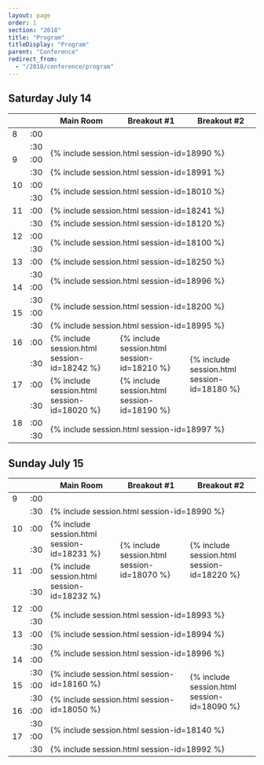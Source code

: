 ```yaml
---
layout: page
order: 1
section: "2018"
title: "Program"
titleDisplay: "Program"
parent: "Conference"
redirect_from:
  - "/2018/conference/program"
---
```


## Saturday July 14

<table class="schedule-table">
<thead>
<tr>
  <th class="schedule-time"></th>
  <th class="schedule-time"></th>
  <th class="schedule-main">Main Room</th>
  <th class="schedule-breakout">Breakout #1</th>
  <th class="schedule-breakout">Breakout #2</th>
</tr>
</thead>
<tbody>
<tr>
  <td>8</td>
  <td>:00</td>
  <td colspan="3"></td>
</tr><tr>
  <td></td>
  <td>:30</td>
  <td rowspan="2" colspan="3" class="session-block session-{% include session-type.html session-id=18990 %}">{% include session.html session-id=18990 %}</td>
</tr>
<tr>
  <td>9</td>
  <td>:00</td>
</tr><tr>
  <td></td>
  <td>:30</td>
  <td colspan="3" class="session-block session-{% include session-type.html session-id=18991 %}">{% include session.html session-id=18991 %}</td>
</tr>
<tr>
  <td>10</td>
  <td>:00</td>
  <td rowspan="2" colspan="3" class="session-block session-{% include session-type.html session-id=18010 %}">{% include session.html session-id=18010 %}</td>
</tr>
<tr>
  <td></td>
  <td>:30</td>
</tr>
<tr>
  <td>11</td>
  <td>:00</td>
  <td colspan="3" class="session-block session-{% include session-type.html session-id=18241 %}">{% include session.html session-id=18241 %}</td>
</tr>
<tr>
  <td></td>
  <td>:30</td>
  <td colspan="3" class="session-block session-{% include session-type.html session-id=18120 %}">{% include session.html session-id=18120 %}</td>
</tr>
<tr>
  <td>12</td>
  <td>:00</td>
  <td rowspan="2" colspan="3" class="session-block session-{% include session-type.html session-id=18100 %}">{% include session.html session-id=18100 %}</td>
</tr>
<tr>
  <td></td>
  <td>:30</td>
</tr>
<tr>
  <td>13</td>
  <td>:00</td>
  <td colspan="3" class="session-block session-{% include session-type.html session-id=18250 %}">{% include session.html session-id=18250 %}</td>
</tr>
<tr>
  <td></td>
  <td>:30</td>
  <td rowspan="2" colspan="3" class="session-block session-{% include session-type.html session-id=18996 %}">{% include session.html session-id=18996 %}</td>
</tr>
<tr>
  <td>14</td>
  <td>:00</td>
</tr>
<tr>
  <td></td>
  <td>:30</td>
  <td rowspan="2" colspan="3" class="session-block session-{% include session-type.html session-id=18200 %}">{% include session.html session-id=18200 %}</td>
</tr>
<tr>
  <td>15</td>
  <td>:00</td>
</tr>
<tr>
  <td></td>
  <td>:30</td>
  <td colspan="3" class="session-block session-{% include session-type.html session-id=18995 %}">{% include session.html session-id=18995 %}</td>
</tr>
<tr>
  <td>16</td>
  <td>:00</td>
  <td rowspan="2" class="session-block session-{% include session-type.html session-id=18242 %}">{% include session.html session-id=18242 %}</td>
  <td rowspan="2" class="session-block session-{% include session-type.html session-id=18210 %}">{% include session.html session-id=18210 %}</td>
  <td rowspan="4" class="session-block session-{% include session-type.html session-id=18180 %}">{% include session.html session-id=18180 %}</td>
</tr>
<tr>
  <td></td>
  <td>:30</td>
</tr>
<tr>
  <td>17</td>
  <td>:00</td>
  <td rowspan="2" class="session-block session-{% include session-type.html session-id=18020 %}">{% include session.html session-id=18020 %}</td>
  <td rowspan="2" class="session-block session-{% include session-type.html session-id=18190 %}">{% include session.html session-id=18190 %}</td>
</tr>
<tr>
  <td></td>
  <td>:30</td>
</tr>
<tr>
  <td>18</td>
  <td>:00</td>
  <td rowspan="2" colspan="3" class="session-block session-{% include session-type.html session-id=18997 %}">{% include session.html session-id=18997 %}</td>
</tr>
<tr>
  <td></td>
  <td>:30</td>
</tr>
</tbody>
</table>


## Sunday July 15

<table class="schedule-table">
<thead>
<tr>
  <th class="schedule-time"></th>
  <th class="schedule-time"></th>
  <th class="schedule-main">Main Room</th>
  <th class="schedule-breakout">Breakout #1</th>
  <th class="schedule-breakout">Breakout #2</th>
</tr>
</thead>
<tbody>
<tr>
  <td>9</td>
  <td>:00</td>
  <td colspan="3"></td>
</tr>
<tr>
  <td></td>
  <td>:30</td>
  <td colspan="3" class="session-block session-{% include session-type.html session-id=18990 %}">{% include session.html session-id=18990 %}</td>
</tr>
<tr>
  <td>10</td>
  <td>:00</td>
  <td rowspan="2" class="session-block session-{% include session-type.html session-id=18231 %}">{% include session.html session-id=18231 %}</td>
  <td rowspan="4" class="session-block session-{% include session-type.html session-id=18070 %}">{% include session.html session-id=18070 %}</td>
  <td rowspan="4" class="session-block session-{% include session-type.html session-id=18220 %}">{% include session.html session-id=18220 %}</td>
</tr>
<tr>
  <td></td>
  <td>:30</td>
</tr>
<tr>
  <td>11</td>
  <td>:00</td>
  <td rowspan="2" class="session-block session-{% include session-type.html session-id=18232 %}">{% include session.html session-id=18232 %}</td>
</tr>
<tr>
  <td></td>
  <td>:30</td>
</tr>
<tr>
  <td>12</td>
  <td>:00</td>
  <td rowspan="2" colspan="3" class="session-block session-{% include session-type.html session-id=18993 %}">{% include session.html session-id=18993 %}</td>
</tr>
<tr>
  <td></td>
  <td>:30</td>
</tr>
<tr>
  <td>13</td>
  <td>:00</td>
  <td colspan="3" class="session-block session-{% include session-type.html session-id=18994 %}">{% include session.html session-id=18994 %}</td>
</tr>
<tr>
  <td></td>
  <td>:30</td>
  <td rowspan="2" colspan="3" class="session-block session-{% include session-type.html session-id=18996 %}">{% include session.html session-id=18996 %}</td>
</tr>
<tr>
  <td>14</td>
  <td>:00</td>
</tr>
<tr>
  <td></td>
  <td>:30</td>
  <td rowspan="2" colspan="2" class="session-block session-{% include session-type.html session-id=18160 %}">{% include session.html session-id=18160 %}</td>
  <td rowspan="4" class="session-block session-{% include session-type.html session-id=18090 %}">{% include session.html session-id=18090 %}</td>
</tr>
<tr>
  <td>15</td>
  <td>:00</td>
</tr>
<tr>
  <td></td>
  <td>:30</td>
  <td rowspan="2" colspan="2" class="session-block session-{% include session-type.html session-id=18050 %}">{% include session.html session-id=18050 %}</td>
</tr>
<tr>
  <td>16</td>
  <td>:00</td>
</tr>
<tr>
  <td></td>
  <td>:30</td>
  <td rowspan="2" colspan="3" class="session-block session-{% include session-type.html session-id=18140 %}">{% include session.html session-id=18140 %}</td>
</tr>
<tr>
  <td>17</td>
  <td>:00</td>
</tr>
<tr>
  <td></td>
  <td>:30</td>
  <td rowspan="1" colspan="3" class="session-block session-{% include session-type.html session-id=18992 %}">{% include session.html session-id=18992 %}</td>
</tr>
</tbody>
</table>
